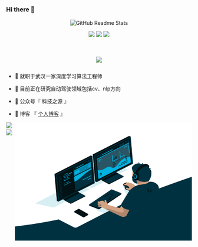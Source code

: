 ### Hi there 👋
<p align="center">
 <img width="100px" src="https://res.cloudinary.com/anuraghazra/image/upload/v1594908242/logo_ccswme.svg" align="center" alt="GitHub Readme Stats" />
</p>
<span > <div align="center"><img src="https://img.shields.io/badge/-python-E34F26?style=flat-square&logo=python&logoColor=white" /> <img src="https://img.shields.io/badge/-Jupyter-1572B6?style=flat-square&logo=jupyter" /> <img src="https://img.shields.io/badge/-HTML5-oringe?style=flat-square&logo=html5" /> </div></span>

<h1 align="center"> <a href="https://sunguoqi.com/"> <img src="https://readme-typing-svg.herokuapp.com/?lines=console.log(%22Hello%2C%20World!%22);qzpzd同学祝您今天愉快!&center=true&size=27"> </a> </h1>


- 🔭 就职于武汉一家深度学习算法工程师
- 🌱 目前正在研究自动驾驶领域包括cv、nlp方向
- 👯 公众号『 科技之源 』
- 🤔 博客 『 [个人博客](https://qzpzd.github.io/myblog/) 』

  <img  width="500" height="320" src="https://github.com/qzpzd/qzpzd/blob/main/code.gif?raw=true" align="right" alt="GIF" />

<img height="137px" src="https://github-readme-stats.vercel.app/api?username=qzpzd&hide_title=true&hide_border=true&show_icons=trueline_height=21&text_color=000&icon_color=000&bg_color=0,ea6161,ffc64d,fffc4d,52fa5a&theme=graywhite" /><img src="https://github-readme-stats.vercel.app/api/top-langs/?username=qzpzd&hide_title=true&hide_border=true&layout=compact&langs_count=6&text_color=000&icon_color=fff&bg_color=0,52fa5a,4dfcff,c64dff&theme=graywhite" />
